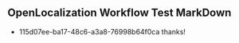 ## OpenLocalization Workflow Test MarkDown
* 115d07ee-ba17-48c6-a3a8-76998b64f0ca thanks!

<!--HONumber=Sep16_HO1-->


